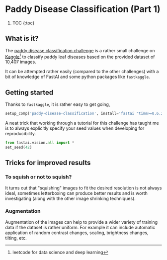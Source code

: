 # Paddy Disease Classification (Part 1)

1. TOC
{:toc}

## What is it?
The [paddy disease classification challenge](https://www.kaggle.com/c/paddy-disease-classification/) is a rather small challenge on [Kaggle](https://www.kaggle.com/)[^1] to classify paddy leaf diseases based on the provided dataset of 10,407 images.

It can be attempted rather easily (compared to the other challenges) with a bit of knowledge of FastAI and some python packages like `fastkaggle`.

## Getting started
Thanks to `fastkaggle`, it is rather easy to get going,

```python
setup_comp('paddy-disease-classification', install='fastai "timm>=0.6.2.dev0"')
```
A neat trick that working through a tutorial for this challenge has taught me is to always explicitly specify your seed values when developing for reproducibility.

```python
from fastai.vision.all import *
set_seed(42)
```

## Tricks for improved results
### To squish or not to squish?
It turns out that "squishing" images to fit the desired resolution is not always ideal, sometimes letterboxing can produce better results and is worth investigating (along with the other image shrinking techniques).

### Augmentation
Augmentation of the images can help to provide a wider variety of training data if the dataset is rather uniform. For example it can include automatic application of random contrast changes, scaling, brightness changes, tilting, etc.


[^1]: leetcode for data science and deep learning
